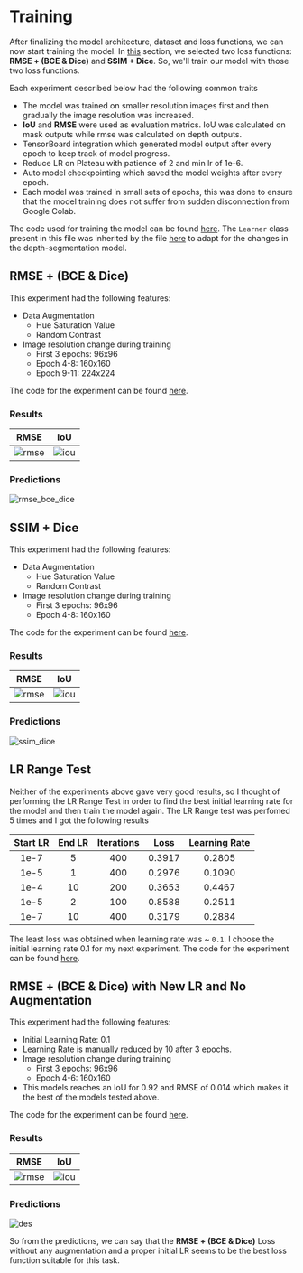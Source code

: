 # Training

After finalizing the model architecture, dataset and loss functions, we can now start training the model. In [this](deciding_loss_function.md#depth-and-segmentation-prediction) section, we selected two loss functions: **RMSE + (BCE & Dice)** and **SSIM + Dice**. So, we'll train our model with those two loss functions.

Each experiment described below had the following common traits

- The model was trained on smaller resolution images first and then gradually the image resolution was increased.
- **IoU** and **RMSE** were used as evaluation metrics. IoU was calculated on mask outputs while rmse was calculated on depth outputs.
- TensorBoard integration which generated model output after every epoch to keep track of model progress.
- Reduce LR on Plateau with patience of 2 and min lr of 1e-6.
- Auto model checkpointing which saved the model weights after every epoch.
- Each model was trained in small sets of epochs, this was done to ensure that the model training does not suffer from sudden disconnection from Google Colab.

The code used for training the model can be found [here](../tensornet/engine/learner.py). The `Learner` class present in this file was inherited by the file [here](../learner.py) to adapt for the changes in the depth-segmentation model.

## RMSE + (BCE & Dice)



This experiment had the following features:

- Data Augmentation
  - Hue Saturation Value
  - Random Contrast
- Image resolution change during training
  - First 3 epochs: 96x96
  - Epoch 4-8: 160x160
  - Epoch 9-11: 224x224

The code for the experiment can be found  [here](../trial_notebooks/DES_RMSE_BCE_Dice.ipynb).

### Results

|                       RMSE                       |                      IoU                       |
| :----------------------------------------------: | :--------------------------------------------: |
| ![rmse](../images/rmse_bce_dice/rmse_change.png) | ![iou](../images/rmse_bce_dice/iou_change.png) |

### Predictions

![rmse_bce_dice](../images/rmse_bce_dice/prediction.png)

## SSIM + Dice


This experiment had the following features:

- Data Augmentation
  - Hue Saturation Value
  - Random Contrast
- Image resolution change during training
  - First 3 epochs: 96x96
  - Epoch 4-8: 160x160

The code for the experiment can be found [here](../trial_notebooks/DES_SSIM_DICE.ipynb).

### Results

|                     RMSE                     |                    IoU                     |
| :------------------------------------------: | :----------------------------------------: |
| ![rmse](../images/ssim_dice/rmse_change.png) | ![iou](../images/ssim_dice/iou_change.png) |

### Predictions

![ssim_dice](../images/ssim_dice/prediction.png)

## LR Range Test


Neither of the experiments above gave very good results, so I thought of performing the LR Range Test in order to find the best initial learning rate for the model and then train the model again. The LR Range test was perfomed 5 times and I got the following results

| Start LR | End LR | Iterations |  Loss  | Learning Rate |
| :------: | :----: | :--------: | :----: | :-----------: |
|   1e-7   |   5    |    400     | 0.3917 |    0.2805     |
|   1e-5   |   1    |    400     | 0.2976 |    0.1090     |
|   1e-4   |   10   |    200     | 0.3653 |    0.4467     |
|   1e-5   |   2    |    100     | 0.8588 |    0.2511     |
|   1e-7   |   10   |    400     | 0.3179 |    0.2884     |

The least loss was obtained when learning rate was ~ `0.1`. I choose the initial learning rate 0.1 for my next experiment. The code for the experiment can be found [here](../trial_notebooks/LR_Range_Test_DSResNet.ipynb).

## RMSE + (BCE & Dice) with New LR and No Augmentation


This experiment had the following features:

- Initial Learning Rate: 0.1
- Learning Rate is manually reduced by 10 after 3 epochs.
- Image resolution change during training
  - First 3 epochs: 96x96
  - Epoch 4-6: 160x160
- This models reaches an IoU for 0.92 and RMSE of 0.014 which makes it the best of the models tested above.

The code for the experiment can be found [here](../Depth_Estimation_Segmentation_ResNet.ipynb).

### Results

|                  RMSE                  |                 IoU                  |
| :------------------------------------: | :----------------------------------: |
| ![rmse](../images/des/rmse_change.png) | ![iou](../images/des/iou_change.png) |

### Predictions

![des](../images/des/prediction.png)

So from the predictions, we can say that the **RMSE + (BCE & Dice)** Loss without any augmentation and a proper initial LR seems to be the best loss function suitable for this task.
